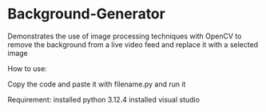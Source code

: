 # Background-Generator
Demonstrates the use of image processing techniques with OpenCV to remove the background from a live video feed and replace it with a selected image

How to use:

Copy the code and paste it with filename.py and run it

Requirement:
installed python 3.12.4
installed visual studio

